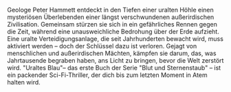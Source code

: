 Geologe Peter Hammett entdeckt in den Tiefen einer uralten Höhle einen mysteriösen Überlebenden einer längst verschwundenen außerirdischen Zivilisation. Gemeinsam stürzen sie sich in ein gefährliches Rennen gegen die Zeit, während eine unausweichliche Bedrohung über der Erde aufzieht. Eine uralte Verteidigungsanlage, die seit Jahrhunderten bewacht wird, muss aktiviert werden – doch der Schlüssel dazu ist verloren. Gejagt von menschlichen und außerirdischen Mächten, kämpfen sie darum, das, was Jahrtausende begraben haben, ans Licht zu bringen, bevor die Welt zerstört wird.
"Uraltes Blau"– das erste Buch der Serie "Blut und Sternenstaub" – ist ein packender Sci-Fi-Thriller, der dich bis zum letzten Moment in Atem halten wird.
